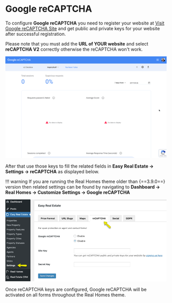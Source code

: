 # Google reCAPTCHA

To configure **Google reCAPTCHA** you need to register your website at [Visit Google reCAPTCHA Site](https://www.google.com/recaptcha/intro/index.html) and get public and private keys for your website after successful registration.

Please note that you must add the **URL of YOUR website** and select **reCAPTCHA V2** correctly otherwise the reCAPTCHA won't work. 

![Register a New Site - Google reCAPTCHA](images/google-recaptcha/register-new-site-google-recaptcha.gif) 

After that use those keys to fill the related fields in **Easy Real Estate → Settings → reCAPTCHA** as displayed below.

!!! warning
    If you are running the Real Homes theme older than {==3.9.0==} version then related settings can be found by navigating to **Dashboard → Real Homes → Customize Settings → Google reCAPTCHA**

![Register a New Site - Google reCAPTCHA](images/ere-tabs/recaptcha.png)

Once reCAPTCHA keys are configured, Google reCAPTCHA will be activated on all forms throughout the Real Homes theme.